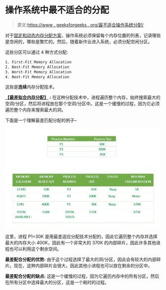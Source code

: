 # 操作系统中最不适合的分配

> 原文:[https://www . geeksforgeeks . org/最不适合操作系统分配/](https://www.geeksforgeeks.org/worst-fit-allocation-in-operating-systems/)

对于[固定和动态内存分配方案](https://www.geeksforgeeks.org/partition-allocation-methods-in-memory-management/)，操作系统必须保留每个内存位置的列表，记录哪些是空闲的，哪些是繁忙的。然后，随着新作业进入系统，必须分配空闲分区。

这些分区可以通过 4 种方式分配:

```
1. First-Fit Memory Allocation
2. Best-Fit Memory Allocation
3. Worst-Fit Memory Allocation
4. Next-Fit Memory Allocation 
```

这些是**连续**内存分配技术。

[**【最差拟合内存分配】**](https://www.geeksforgeeks.org/program-worst-fit-algorithm-memory-management/) **:**
在这种分配技术中，进程遍历整个内存，始终搜索最大的空洞/分区，然后将进程放在那个空洞/分区中。这是一个缓慢的过程，因为它必须遍历整个内存来搜索最大的洞。

下面是一个理解最差匹配分配的例子–

![](img/97f8cb8e3248d6631fc94d2abc5c657a.png)

这里，进程 P1=30K 是用最差适应分配技术分配的，因此它遍历整个内存并选择最大的内存大小 400K，因此有一个非常大的 370K 的内部碎片，因此许多其他进程也可以利用这个剩余空间。

**最差配合分配的优势:**
由于这个过程选择了最大的洞/分区，因此会有较大的内部碎片。现在，这种内部碎片会很大，因此其他小进程也可以放在剩余的分区中。

**最差配合分配的缺点:**
这是一个缓慢的过程，因为它遍历内存中的所有分区，然后在所有分区中选择最大的分区，这是一个耗时的过程。